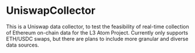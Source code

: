 # UniswapCollector
This is a Uniswap data collector, to test the feasibility of real-time collection of Ethereum on-chain data for the L3 Atom Project. Currently only supports ETH/USDC swaps, but there are plans to include more granular and diverse data sources.
